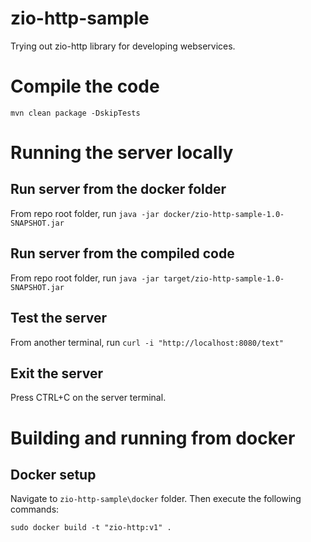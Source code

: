 # zio-http-sample
Trying out zio-http library for developing webservices.

# Compile the code
`mvn clean package -DskipTests`

# Running the server locally
## Run server from the docker folder
From repo root folder, run `java -jar docker/zio-http-sample-1.0-SNAPSHOT.jar`

## Run server from the compiled code
From repo root folder, run `java -jar target/zio-http-sample-1.0-SNAPSHOT.jar`

## Test the server
From another terminal, run `curl -i "http://localhost:8080/text"`

## Exit the server
Press CTRL+C on the server terminal.

# Building and running from docker
## Docker setup
Navigate to `zio-http-sample\docker` folder. Then execute the following commands:
```
sudo docker build -t "zio-http:v1" .
```
